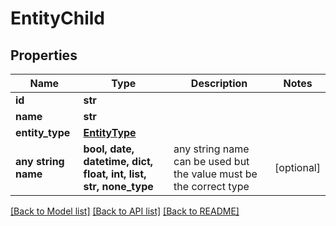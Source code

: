 # EntityChild


## Properties
Name | Type | Description | Notes
------------ | ------------- | ------------- | -------------
**id** | **str** |  | 
**name** | **str** |  | 
**entity_type** | [**EntityType**](EntityType.md) |  | 
**any string name** | **bool, date, datetime, dict, float, int, list, str, none_type** | any string name can be used but the value must be the correct type | [optional]

[[Back to Model list]](../README.md#documentation-for-models) [[Back to API list]](../README.md#documentation-for-api-endpoints) [[Back to README]](../README.md)


